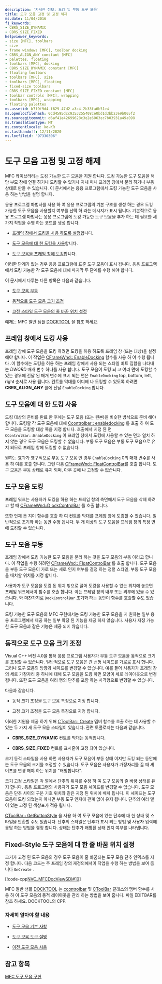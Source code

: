 ```yaml
---
description: '자세한 정보: 도킹 및 부동 도구 모음'
title: 도구 모음 고정 및 고정 해제
ms.date: 11/04/2016
f1_keywords:
- CBRS_SIZE_DYNAMIC
- CBRS_SIZE_FIXED
helpviewer_keywords:
- size [MFC], toolbars
- size
- frame windows [MFC], toolbar docking
- CBRS_ALIGN_ANY constant [MFC]
- palettes, floating
- toolbars [MFC], docking
- CBRS_SIZE_DYNAMIC constant [MFC]
- floating toolbars
- toolbars [MFC], size
- toolbars [MFC], floating
- fixed-size toolbars
- CBRS_SIZE_FIXED constant [MFC]
- toolbar controls [MFC], wrapping
- toolbars [MFC], wrapping
- floating palettes
ms.assetid: b7f9f9d4-f629-47d2-a3c4-2b33fa6b51e4
ms.openlocfilehash: 0cd4595dcc9353255408ce0bd1d3bb23e9b005f2
ms.sourcegitcommit: d6af41e42699628c3e2e6063ec7b03931a49a098
ms.translationtype: MT
ms.contentlocale: ko-KR
ms.lasthandoff: 12/11/2020
ms.locfileid: "97330306"
---
```

# <a name="docking-and-floating-toolbars"></a>도구 모음 고정 및 고정 해제

MFC 라이브러리는 도킹 가능한 도구 모음을 지원 합니다. 도킹 가능한 도구 모음을 해당 부모 창에 연결 하거나 도킹할 수 있거나 자체 미니 프레임 창에서 분리 하거나 부동 상태로 만들 수 있습니다. 이 문서에서는 응용 프로그램에서 도킹 가능한 도구 모음을 사용 하는 방법을 설명 합니다.

응용 프로그램 마법사를 사용 하 여 응용 프로그램의 기본 구조를 생성 하는 경우 도킹 가능한 도구 모음을 사용할지 여부를 선택 하 라는 메시지가 표시 됩니다. 기본적으로 응용 프로그램 마법사는 응용 프로그램에 도킹 가능한 도구 모음을 추가 하는 데 필요한 세 가지 작업을 수행 하는 코드를 생성 합니다.

- [프레임 창에서 도킹을 사용 하도록 설정](#_core_enabling_docking_in_a_frame_window)합니다.

- [도구 모음에 대 한 도킹을 사용](#_core_enabling_docking_for_a_toolbar)합니다.

- [도구 모음을 프레임 창에 도킹](#_core_docking_the_toolbar)합니다.

이러한 단계가 없는 경우 응용 프로그램에 표준 도구 모음이 표시 됩니다. 응용 프로그램에서 도킹 가능한 각 도구 모음에 대해 마지막 두 단계를 수행 해야 합니다.

이 문서에서 다루는 다른 항목은 다음과 같습니다.

- [도구 모음 부동](#_core_floating_the_toolbar)

- [동적으로 도구 모음 크기 조정](#_core_dynamically_resizing_the_toolbar)

- [고정 스타일 도구 모음의 줄 바꿈 위치 설정](#_core_setting_wrap_positions_for_a_fixed_style_toolbar)

예제는 MFC 일반 샘플 [DOCKTOOL](../overview/visual-cpp-samples.md) 을 참조 하세요.

## <a name="enabling-docking-in-a-frame-window"></a><a name="_core_enabling_docking_in_a_frame_window"></a> 프레임 창에서 도킹 사용

프레임 창에 도구 모음을 도킹 하려면 도킹을 허용 하도록 프레임 창 (또는 대상)을 설정 해야 합니다. 이 작업은 [CFrameWnd:: EnableDocking](reference/cframewnd-class.md#enabledocking) 함수를 사용 하 여 수행 됩니다 .이 함수에는 도킹을 허용 하는 프레임 창에서 사용 되는 스타일 비트 집합을 나타내는 *DWORD* 매개 변수 하나를 사용 합니다. 도구 모음이 도킹 되 고 여러 면에 도킹할 수 있는 경우에 전달 된 매개 변수에 표시 되는 면은 `EnableDocking` top, bottom, left, right 순서로 사용 됩니다. 컨트롤 막대를 어디에 나 도킹할 수 있도록 하려면 **CBRS_ALIGN_ANY** 를에 전달 `EnableDocking` 합니다.

## <a name="enabling-docking-for-a-toolbar"></a><a name="_core_enabling_docking_for_a_toolbar"></a> 도구 모음에 대 한 도킹 사용

도킹 대상의 준비를 완료 한 후에는 도구 모음 (또는 원본)을 비슷한 방식으로 준비 해야 합니다. 도킹할 각 도구 모음에 대해 [Ccontrolbar:: enabledocking](reference/ccontrolbar-class.md#enabledocking) 를 호출 하 여 도구 모음을 도킹할 대상 쪽을 지정 합니다. 호출에서 지정 된 면 `CControlBar::EnableDocking` 이 프레임 창에서 도킹에 사용할 수 있는 면과 일치 하지 않는 경우 도구 모음은 도킹할 수 없습니다. 부동 도구 모음은 부동 도구 모음으로 유지 되므로 프레임 창에 도킹할 수 없습니다.

원하는 효과가 영구적으로 부동 도구 모음 인 경우 `EnableDocking` 0의 매개 변수를 사용 하 여를 호출 합니다. 그런 다음 [CFrameWnd:: FloatControlBar](reference/cframewnd-class.md#floatcontrolbar)를 호출 합니다. 도구 모음은 부동 상태로 유지 되며, 아무 곳에 나 고정할 수 없습니다.

## <a name="docking-the-toolbar"></a><a name="_core_docking_the_toolbar"></a> 도구 모음 도킹

프레임 워크는 사용자가 도킹을 허용 하는 프레임 창의 측면에서 도구 모음을 삭제 하려고 할 때 [CFrameWnd::D ockControlBar](reference/cframewnd-class.md#dockcontrolbar) 를 호출 합니다.

또한 언제 든 지이 함수를 호출 하 여 컨트롤 막대를 프레임 창에 도킹할 수 있습니다. 일반적으로 초기화 하는 동안 수행 됩니다. 두 개 이상의 도구 모음을 프레임 창의 특정 면에 도킹할 수 있습니다.

## <a name="floating-the-toolbar"></a><a name="_core_floating_the_toolbar"></a> 도구 모음 부동

프레임 창에서 도킹 가능한 도구 모음을 분리 하는 것을 도구 모음의 부동 이라고 합니다. 이 작업을 수행 하려면 [CFrameWnd:: FloatControlBar](reference/cframewnd-class.md#floatcontrolbar) 를 호출 합니다. 도구 모음을 부동 도구 모음이 가로 또는 세로 인지 여부를 결정 하는 정렬 스타일, 부동 도구 모음을 배치할 위치를 지정 합니다.

사용자가 도구 모음을 도킹 된 위치 밖으로 끌어 도킹을 사용할 수 없는 위치에 놓으면 프레임 워크에서이 함수를 호출 합니다. 이는 프레임 창의 내부 또는 외부에 있을 수 있습니다. 와 마찬가지로 `DockControlBar` 초기화 하는 동안이 함수를 호출할 수도 있습니다.

도킹 가능한 도구 모음의 MFC 구현에서는 도킹 가능한 도구 모음을 지 원하는 일부 응용 프로그램에서 제공 하는 일부 확장 된 기능을 제공 하지 않습니다. 사용자 지정 가능한 도구 모음과 같은 기능은 제공 되지 않습니다.

## <a name="dynamically-resizing-the-toolbar"></a><a name="_core_dynamically_resizing_the_toolbar"></a> 동적으로 도구 모음 크기 조정

Visual C++ 버전 4.0을 통해 응용 프로그램 사용자가 부동 도구 모음을 동적으로 크기를 조정할 수 있습니다. 일반적으로 도구 모음은 긴 선형 셰이프를 가로로 표시 합니다. 그러나 도구 모음의 방향과 셰이프를 변경할 수 있습니다. 예를 들어 사용자가 프레임 창의 세로 가장자리 중 하나에 대해 도구 모음을 도킹 하면 모양이 세로 레이아웃으로 변경 됩니다. 또한 도구 모음을 여러 행의 단추를 포함 하는 사각형으로 변형할 수 있습니다.

다음과 같습니다.

- 동적 크기 조정을 도구 모음 특징으로 지정 합니다.

- 고정 크기 조정을 도구 모음 특징으로 지정 합니다.

이러한 지원을 제공 하기 위해 [CToolBar:: Create](reference/ctoolbar-class.md#create) 멤버 함수를 호출 하는 데 사용할 수 있는 두 가지 새 도구 모음 스타일이 있습니다. 관련 토폴로지는 다음과 같습니다.

- **CBRS_SIZE_DYNAMIC** 컨트롤 막대는 동적입니다.

- **CBRS_SIZE_FIXED** 컨트롤 표시줄이 고정 되어 있습니다.

크기 동적 스타일을 사용 하면 사용자가 도구 모음이 부동 상태 이지만 도킹 되는 동안에는 도구 모음의 크기를 조정할 수 있습니다. 도구 모음은 사용자가 가장자리를 끌 때 셰이프를 변경 해야 하는 위치를 "래핑합니다".

크기 고정 스타일은 각 열에서 단추의 위치를 수정 하 여 도구 모음의 줄 바꿈 상태를 유지 합니다. 응용 프로그램의 사용자가 도구 모음 셰이프를 변경할 수 없습니다. 도구 모음은 단추 사이의 구분 기호 위치와 같은 지정 된 위치에 배치 됩니다. 이 셰이프는 도구 모음이 도킹 되었는지 아니면 부동 도구 인지에 관계 없이 유지 됩니다. 단추의 여러 열이 있는 고정 된 색상표가 적용 됩니다.

[CToolBar:: GetButtonStyle](reference/ctoolbar-class.md#getbuttonstyle) 을 사용 하 여 도구 모음에 있는 단추에 대 한 상태 및 스타일을 반환할 수도 있습니다. 단추의 스타일은 단추가 표시 되는 방법 및 사용자 입력에 응답 하는 방법을 결정 합니다. 상태는 단추가 래핑된 상태 인지 여부를 나타냅니다.

## <a name="setting-wrap-positions-for-a-fixed-style-toolbar"></a><a name="_core_setting_wrap_positions_for_a_fixed_style_toolbar"></a> Fixed-Style 도구 모음에 대 한 줄 바꿈 위치 설정

크기가 고정 된 도구 모음의 경우 도구 모음이 줄 바꿈되는 도구 모음 단추 인덱스를 지정 합니다. 다음 코드는 주 프레임 창의 재정의에서이 작업을 수행 하는 방법을 보여 줍니다 `OnCreate` .

[!code-cpp[NVC_MFCDocViewSDI#10](codesnippet/cpp/docking-and-floating-toolbars_1.cpp)]

MFC 일반 샘플 [DOCKTOOL](../overview/visual-cpp-samples.md) 는 [ccontrolbar](reference/ccontrolbar-class.md) 및 [CToolBar](reference/ctoolbar-class.md) 클래스의 멤버 함수를 사용 하 여 도구 모음의 동적 레이아웃을 관리 하는 방법을 보여 줍니다. 파일 EDITBAR를 참조 하세요. DOCKTOOL의 CPP.

### <a name="what-do-you-want-to-know-more-about"></a>자세히 알아야 할 내용

- [도구 모음 기본 사항](toolbar-fundamentals.md)

- [도구 모음 도구 설명](toolbar-tool-tips.md)

- [이전 도구 모음 사용](using-your-old-toolbars.md)

## <a name="see-also"></a>참고 항목

[MFC 도구 모음 구현](mfc-toolbar-implementation.md)
